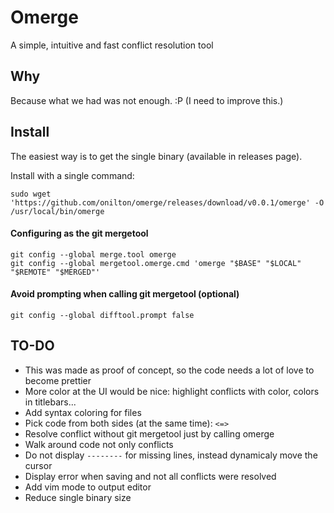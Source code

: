 # Omerge

A simple, intuitive and fast conflict resolution tool

## Why

Because what we had was not enough. :P (I need to improve this.)

## Install

The easiest way is to get the single binary (available in releases page). 

Install with a single command:

```
sudo wget 'https://github.com/onilton/omerge/releases/download/v0.0.1/omerge' -O /usr/local/bin/omerge
```

#### Configuring as the git mergetool

```
git config --global merge.tool omerge
git config --global mergetool.omerge.cmd 'omerge "$BASE" "$LOCAL" "$REMOTE" "$MERGED"'
```


#### Avoid prompting when calling git mergetool (optional)

```
git config --global difftool.prompt false
```

## TO-DO

* This was made as proof of concept, so the code needs a lot of love to become prettier
* More color at the UI would be nice: highlight conflicts with color, colors in titlebars...
* Add syntax coloring for files
* Pick code from both sides (at the same time): `<=>`
* Resolve conflict without git mergetool just by calling omerge
* Walk around code not only conflicts
* Do not display `--------` for missing lines, instead dynamicaly move the cursor
* Display error when saving and not all conflicts were resolved
* Add vim mode to output editor
* Reduce single binary size
